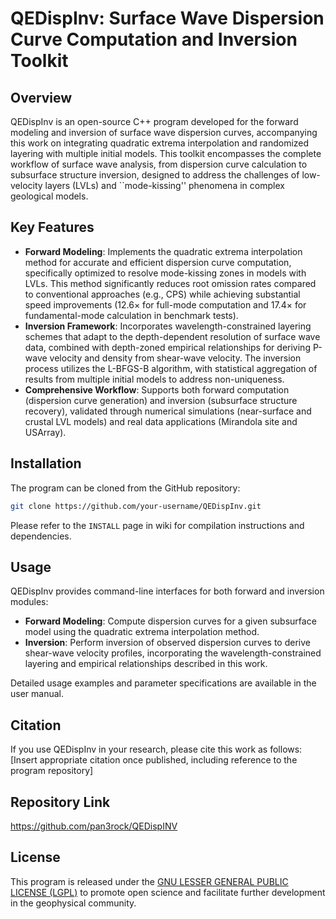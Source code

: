 # QEDispInv: Surface Wave Dispersion Curve Computation and Inversion Toolkit

## Overview
QEDispInv is an open-source C++ program developed for the forward modeling and inversion of surface wave dispersion curves,
accompanying this work on integrating quadratic extrema interpolation and randomized layering with multiple initial models.
This toolkit encompasses the complete workflow of surface wave analysis, from dispersion curve calculation to subsurface
structure inversion, designed to address the challenges of low-velocity layers (LVLs) and ``mode-kissing'' phenomena in
complex geological models.

## Key Features
- **Forward Modeling**: Implements the quadratic extrema interpolation method for accurate and efficient dispersion curve computation, specifically optimized to resolve mode-kissing zones in models with LVLs. This method significantly reduces root omission rates compared to conventional approaches (e.g., CPS) while achieving substantial speed improvements ($12.6\times$ for full-mode computation and $17.4\times$ for fundamental-mode calculation in benchmark tests).
- **Inversion Framework**: Incorporates wavelength-constrained layering schemes that adapt to the depth-dependent resolution of surface wave data, combined with depth-zoned empirical relationships for deriving P-wave velocity and density from shear-wave velocity. The inversion process utilizes the L-BFGS-B algorithm, with statistical aggregation of results from multiple initial models to address non-uniqueness.
- **Comprehensive Workflow**: Supports both forward computation (dispersion curve generation) and inversion (subsurface structure recovery), validated through numerical simulations (near-surface and crustal LVL models) and real data applications (Mirandola site and USArray).

## Installation
The program can be cloned from the GitHub repository:
```bash
git clone https://github.com/your-username/QEDispInv.git
```
Please refer to the `INSTALL` page in wiki for compilation instructions and dependencies.

## Usage
QEDispInv provides command-line interfaces for both forward and inversion modules:
- **Forward Modeling**: Compute dispersion curves for a given subsurface model using the quadratic extrema interpolation method.
- **Inversion**: Perform inversion of observed dispersion curves to derive shear-wave velocity profiles, incorporating the wavelength-constrained layering and empirical relationships described in this work.

Detailed usage examples and parameter specifications are available in the user manual.

## Citation
If you use QEDispInv in your research, please cite this work as follows:
[Insert appropriate citation once published, including reference to the program repository]

## Repository Link
https://github.com/pan3rock/QEDispINV

## License
This program is released under the [GNU LESSER GENERAL PUBLIC LICENSE (LGPL)](LICENSE) to promote open science and facilitate further development in the geophysical community.